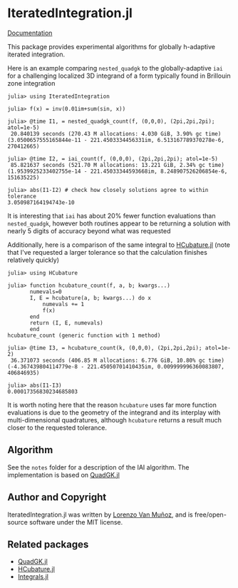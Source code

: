 # IteratedIntegration.jl

[Documentation](https://lxvm.github.io/IteratedIntegration.jl/dev/)

This package provides experimental algorithms for globally h-adaptive iterated
integration.

Here is an example comparing `nested_quadgk` to the globally-adaptive `iai` for
a challenging localized 3D integrand of a form typically found in Brillouin zone
integration
```
julia> using IteratedIntegration

julia> f(x) = inv(0.01im+sum(sin, x))

julia> @time I1, = nested_quadgk_count(f, (0,0,0), (2pi,2pi,2pi); atol=1e-5)
 20.840139 seconds (270.43 M allocations: 4.030 GiB, 3.90% gc time)
(3.0500657555165844e-11 - 221.4503334456331im, 6.513167789370278e-6, 270412665)

julia> @time I2, = iai_count(f, (0,0,0), (2pi,2pi,2pi); atol=1e-5)
 85.821637 seconds (521.70 M allocations: 13.221 GiB, 2.34% gc time)
(1.9539925233402755e-14 - 221.45033344593668im, 8.248907526206854e-6, 151635225)

julia> abs(I1-I2) # check how closely solutions agree to within tolerance
3.050987164194743e-10
```
It is interesting that `iai` has about 20% fewer function evaluations than
`nested_quadgk`, however both routines appear to be returning a solution with
nearly 5 digits of accuracy beyond what was requested

Additionally, here is a comparison of the same integral to
[HCubature.jl](https://github.com/JuliaMath/HCubature.jl) (note that I've
requested a larger tolerance so that the calculation finishes relatively quickly)
```
julia> using HCubature

julia> function hcubature_count(f, a, b; kwargs...)
       numevals=0
       I, E = hcubature(a, b; kwargs...) do x
           numevals += 1
           f(x)
       end
       return (I, E, numevals)
       end
hcubature_count (generic function with 1 method)

julia> @time I3, = hcubature_count(k, (0,0,0), (2pi,2pi,2pi); atol=1e-2)
 36.371073 seconds (406.85 M allocations: 6.776 GiB, 10.80% gc time)
(-4.367439804114779e-8 - 221.45050701410435im, 0.009999996360083807, 406846935)

julia> abs(I1-I3)
0.00017356830234685803
```
It is worth noting here that the reason `hcubature` uses far more function
evaluations is due to the geometry of the integrand and its interplay with
multi-dimensional quadratures, although `hcubature` returns a result much closer
to the requested tolerance.

## Algorithm

See the `notes` folder for a description of the IAI algorithm.
The implementation is based on [QuadGK.jl](https://github.com/JuliaMath/QuadGK.jl)

## Author and Copyright

IteratedIntegration.jl was written by [Lorenzo Van
Muñoz](https://web.mit.edu/lxvm/www/), and is free/open-source software under
the MIT license.

## Related packages
- [QuadGK.jl](https://github.com/JuliaMath/QuadGK.jl)
- [HCubature.jl](https://github.com/JuliaMath/HCubature.jl)
- [Integrals.jl](https://github.com/SciML/Integrals.jl)
